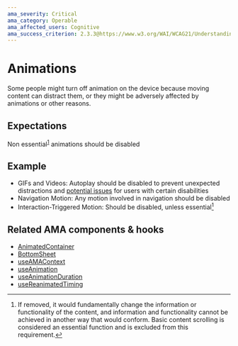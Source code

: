 ```yaml
---
ama_severity: Critical
ama_category: Operable
ama_affected_users: Cognitive
ama_success_criterion: 2.3.3@https://www.w3.org/WAI/WCAG21/Understanding/animation-from-interactions.html
---
```


# Animations

Some people might turn off animation on the device because moving content can distract them, or they might be adversely affected by animations or other reasons.

## Expectations

<ReduceMotion>
    <When title="The user enables the Reduce Motion option">
        <Then noChildren>Non essential<sup id="fnref-1"><a href="#fn-1" class="footnote-ref">1</a></sup> animations should be disabled</Then>
    </When>
</ReduceMotion>

## Example

- GIFs and Videos: Autoplay should be disabled to prevent unexpected distractions and [potential issues](/guidelines/type-of-accessibility-issues#seizures) for users with certain disabilities
- Navigation Motion: Any motion involved in navigation should be disabled
- Interaction-Triggered Motion: Should be disabled, unless essential[^1]

## Related AMA components & hooks

- [AnimatedContainer](../components/animatedcontainer)
- [BottomSheet](../components/bottomsheet)
- [useAMAContext](../hooks/useAMAContext)
- [useAnimation](../hooks/useAnimation)
- [useAnimationDuration](../hooks/useanimationduration)
- [useReanimatedTiming](../hooks/useReanimatedTiming)

[^1]: If removed, it would fundamentally change the information or functionality of the content, and information and functionality cannot be achieved in another way that would conform. Basic content scrolling is considered an essential function and is excluded from this requirement.
